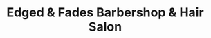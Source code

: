 ---
title: "Edged & Fades Barbershop & Hair Salon"
url: /fort-worth/edged-and-fades-barbershop-and-hair-salon/
shop: hairdresser
---